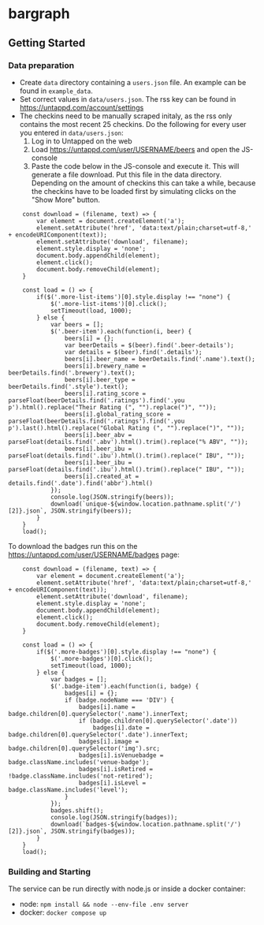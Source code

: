 # bargraph

## Getting Started
### Data preparation
- Create `data` directory containing a `users.json` file. An example can be found in `example_data`.
- Set correct values in `data/users.json`. The rss key can be found in https://untappd.com/account/settings
- The checkins need to be manually scraped initaly, as the rss only contains the most recent 25 checkins. Do the following for every user you entered in `data/users.json`:
    1. Log in to Untapped on the web
    2. Load https://untappd.com/user/USERNAME/beers and open the JS-console
    3. Paste the code below in the JS-console and execute it. This will generate a file download. Put this file in the data directory. Depending on the amount of checkins this can take a while, because the checkins have to be loaded first by simulating clicks on the "Show More" button.
    
```
    const download = (filename, text) => {
        var element = document.createElement('a');
        element.setAttribute('href', 'data:text/plain;charset=utf-8,' + encodeURIComponent(text));
        element.setAttribute('download', filename);
        element.style.display = 'none';
        document.body.appendChild(element);
        element.click();
        document.body.removeChild(element);
    }

    const load = () => {
        if($('.more-list-items')[0].style.display !== "none") {  
            $('.more-list-items')[0].click(); 
            setTimeout(load, 1000);
        } else {
            var beers = [];
            $('.beer-item').each(function(i, beer) {
                beers[i] = {};
                var beerDetails = $(beer).find('.beer-details');
                var details = $(beer).find('.details');
                beers[i].beer_name = beerDetails.find('.name').text();
                beers[i].brewery_name = beerDetails.find('.brewery').text();
                beers[i].beer_type = beerDetails.find('.style').text();
                beers[i].rating_score = parseFloat(beerDetails.find('.ratings').find('.you p').html().replace("Their Rating (", "").replace(")", ""));
                beers[i].global_rating_score = parseFloat(beerDetails.find('.ratings').find('.you p').last().html().replace("Global Rating (", "").replace(")", ""));
                beers[i].beer_abv = parseFloat(details.find('.abv').html().trim().replace("% ABV", ""));
                beers[i].beer_ibu = parseFloat(details.find('.ibu').html().trim().replace(" IBU", ""));
                beers[i].beer_ibu = parseFloat(details.find('.ibu').html().trim().replace(" IBU", ""));
                beers[i].created_at = details.find('.date').find('abbr').html()
            });
            console.log(JSON.stringify(beers));
            download(`unique-${window.location.pathname.split('/')[2]}.json`, JSON.stringify(beers));
        }
    }
    load();
```

To download the badges run this on the https://untappd.com/user/USERNAME/badges page:

```
    const download = (filename, text) => {
        var element = document.createElement('a');
        element.setAttribute('href', 'data:text/plain;charset=utf-8,' + encodeURIComponent(text));
        element.setAttribute('download', filename);
        element.style.display = 'none';
        document.body.appendChild(element);
        element.click();
        document.body.removeChild(element);
    }

    const load = () => {
        if($('.more-badges')[0].style.display !== "none") {  
            $('.more-badges')[0].click(); 
            setTimeout(load, 1000);
        } else {
            var badges = [];
            $('.badge-item').each(function(i, badge) {
                badges[i] = {};
                if (badge.nodeName === 'DIV') {
                    badges[i].name = badge.children[0].querySelector('.name').innerText;
                    if (badge.children[0].querySelector('.date'))
                        badges[i].date = badge.children[0].querySelector('.date').innerText;
                    badges[i].image = badge.children[0].querySelector('img').src;
                    badges[i].isVenuebadge = badge.className.includes('venue-badge');
                    badges[i].isRetired = !badge.className.includes('not-retired');
                    badges[i].isLevel = badge.className.includes('level');
                }
            });
            badges.shift();
            console.log(JSON.stringify(badges));
            download(`badges-${window.location.pathname.split('/')[2]}.json`, JSON.stringify(badges));
        }
    }
    load();
```

### Building and Starting
The service can be run directly with node.js or inside a docker container:
- node: `npm install && node --env-file .env server`
- docker: `docker compose up`
